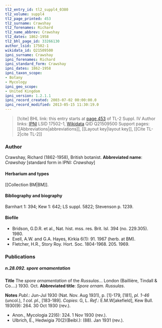 ```yaml
---
tl2_entry_id: tl2_suppl4_0380
tl2_volume: suppl4
tl2_page_printed: 453
tl2_surname: Crawshay
tl2_forenames: Richard
tl2_name_abbrev: Crawshay
tl2_dates: 1862-1958
tl2_bhl_page_id: 33266130
author_lsid: 17502-1
wikidata_id: Q21509500
ipni_surname: Crawshay
ipni_forenames: Richard
ipni_standard_form: Crawshay
ipni_dates: 1862-1958
ipni_taxon_scope: 
- Botany
- Mycology
ipni_geo_scope: 
- United Kingdom
ipni_version: 1.2.1.1
ipni_record_created: 2003-07-02 00:00:00.0
ipni_record_modified: 2013-05-15 11:30:19.0
---
```


> [!cite] BHL link: this entry starts at [page 453](https://www.biodiversitylibrary.org/page/33266130) of TL-2 Suppl. IV
> Author links: [IPNI](https://www.ipni.org/a/17502-1) LSID 17502-1, [Wikidata](https://www.wikidata.org/wiki/Q21509500) QID Q21509500
> Support pages: [[Abbreviations|abbreviations]], [[Layout key|layout key]], [[Cite TL-2|cite TL-2]]

### Author

Crawshay, Richard (1862-1958), British botanist. 
**Abbreviated name**: *Crawshay* \[standard form in IPNI: *Crawshay*\]

#### Herbarium and types

[[Collection BM|BM]].

#### Bibliography and biography

Barnhart 1: 394; Kew 1: 642; LS suppl. 5822; Stevenson p. 1239.

#### Biofile

- Bridson, G.D.R. et al., Nat. hist. mss. res. Brit. Isl. 394 (no. 229.305). 1980.
- Exell, A.W. and G.A. Hayes, Kirkia 6(1): 91. 1967 (herb. at BM).
- Fletcher, H.R., Story Roy. Hort. Soc. 1804-1968. 205. 1969.

### Publications

##### n.28.092. spore ornamentation

**Title**
The *spore ornamentation* of the *Russulas*... London (Baillière, Tindall & Co....) 1930. Oct.
**Abbreviated title**: *Spore ornam. Russulas*.

**Notes**
*Publ*.: Jun-Jul 1930 (Nat. Nov. Aug 1931), p. \[1\]-179, \[181\], *pl. 1-46* (uncol.), *1 col. pl.*, \[183-189\]. *Copies*: G, L.
*Ref*.: E.M.W\[akefield\], Kew Bull. 1930(9): 264. 30 Oct 1930 (rev.).
- Anon., Mycologia 22(6): 324. 1 Nov 1930 (rev.).
- Ulbrich, E., Hedwigia 70(2)(Beibl.): (88). Jan 1931 (rev.).

